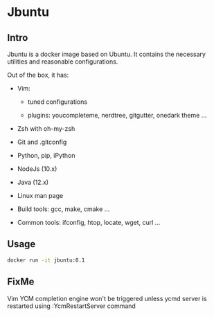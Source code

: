 # Jbuntu

## Intro

Jbuntu is a docker image based on Ubuntu. It contains the necessary utilities and reasonable configurations.

Out of the box, it has:

* Vim:

  * tuned configurations

  * plugins: youcompleteme, nerdtree, gitgutter, onedark theme ...

* Zsh with oh-my-zsh

* Git and .gitconfig

* Python, pip, iPython

* NodeJs (10.x)

* Java (12.x)

* Linux man page

* Build tools: gcc, make, cmake ...

* Common tools: ifconfig, htop, locate, wget, curl ...

## Usage

```bash
docker run -it jbuntu:0.1
```

## FixMe

Vim YCM completion engine won't be triggered unless ycmd server is restarted using :YcmRestartServer command

